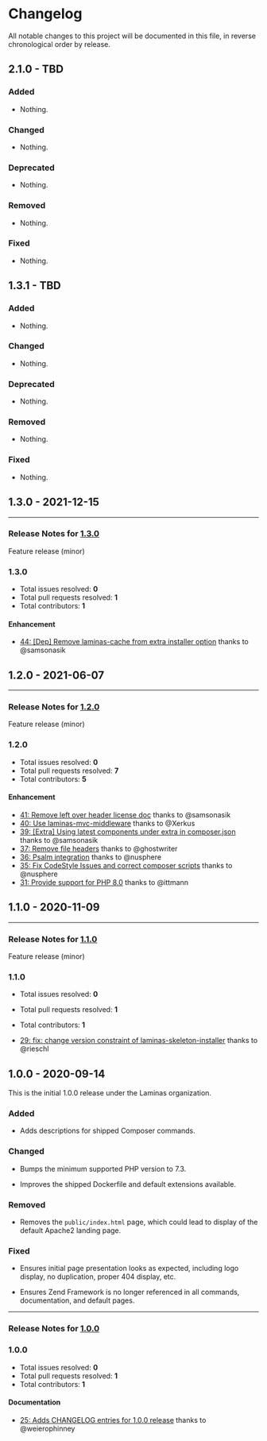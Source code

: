 # Changelog

All notable changes to this project will be documented in this file, in reverse chronological order by release.

## 2.1.0 - TBD

### Added

- Nothing.

### Changed

- Nothing.

### Deprecated

- Nothing.

### Removed

- Nothing.

### Fixed

- Nothing.

## 1.3.1 - TBD

### Added

- Nothing.

### Changed

- Nothing.

### Deprecated

- Nothing.

### Removed

- Nothing.

### Fixed

- Nothing.

## 1.3.0 - 2021-12-15


-----

### Release Notes for [1.3.0](https://github.com/laminas/laminas-mvc-skeleton/milestone/8)

Feature release (minor)

### 1.3.0

- Total issues resolved: **0**
- Total pull requests resolved: **1**
- Total contributors: **1**

#### Enhancement

 - [44: &#91;Dep&#93; Remove laminas-cache from extra installer option](https://github.com/laminas/laminas-mvc-skeleton/pull/44) thanks to @samsonasik

## 1.2.0 - 2021-06-07


-----

### Release Notes for [1.2.0](https://github.com/laminas/laminas-mvc-skeleton/milestone/6)

Feature release (minor)

### 1.2.0

- Total issues resolved: **0**
- Total pull requests resolved: **7**
- Total contributors: **5**

#### Enhancement

 - [41: Remove left over header license doc](https://github.com/laminas/laminas-mvc-skeleton/pull/41) thanks to @samsonasik
 - [40: Use laminas-mvc-middleware](https://github.com/laminas/laminas-mvc-skeleton/pull/40) thanks to @Xerkus
 - [39: &#91;Extra&#93; Using latest components under extra in composer.json](https://github.com/laminas/laminas-mvc-skeleton/pull/39) thanks to @samsonasik
 - [37: Remove file headers](https://github.com/laminas/laminas-mvc-skeleton/pull/37) thanks to @ghostwriter
 - [36: Psalm integration](https://github.com/laminas/laminas-mvc-skeleton/pull/36) thanks to @nusphere
 - [35: Fix CodeStyle Issues and correct composer scripts](https://github.com/laminas/laminas-mvc-skeleton/pull/35) thanks to @nusphere
 - [31: Provide support for PHP 8.0](https://github.com/laminas/laminas-mvc-skeleton/pull/31) thanks to @ittmann

## 1.1.0 - 2020-11-09


-----

### Release Notes for [1.1.0](https://github.com/laminas/laminas-mvc-skeleton/milestone/3)

Feature release (minor)

### 1.1.0

- Total issues resolved: **0**
- Total pull requests resolved: **1**
- Total contributors: **1**

 - [29: fix: change version constraint of laminas-skeleton-installer](https://github.com/laminas/laminas-mvc-skeleton/pull/29) thanks to @rieschl

## 1.0.0 - 2020-09-14

This is the initial 1.0.0 release under the Laminas organization.

### Added

- Adds descriptions for shipped Composer commands.

### Changed

- Bumps the minimum supported PHP version to 7.3.

- Improves the shipped Dockerfile and default extensions available.

### Removed

- Removes the `public/index.html` page, which could lead to display of the default Apache2 landing page.

### Fixed

- Ensures initial page presentation looks as expected, including logo display, no duplication, proper 404 display, etc.

- Ensures Zend Framework is no longer referenced in all commands, documentation, and default pages.


-----

### Release Notes for [1.0.0](https://github.com/laminas/laminas-mvc-skeleton/milestone/1)



### 1.0.0

- Total issues resolved: **0**
- Total pull requests resolved: **1**
- Total contributors: **1**

#### Documentation

 - [25: Adds CHANGELOG entries for 1.0.0 release](https://github.com/laminas/laminas-mvc-skeleton/pull/25) thanks to @weierophinney

